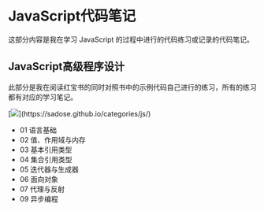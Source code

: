 # JavaScript代码笔记

这部分内容是我在学习 JavaScript 的过程中进行的代码练习或记录的代码笔记。

## JavaScript高级程序设计

此部分是我在阅读红宝书的同时对照书中的示例代码自己进行的练习，所有的练习都有对应的学习笔记。

[![](https://img.shields.io/static/v1?label=%E8%AE%BF%E9%97%AE&message=%E5%AD%A6%E4%B9%A0%E7%AC%94%E8%AE%B0&labelColor=rgb(32,110,211)&color=rgb(58,186,233)&logo=Symantec&style=flat-square)](https://sadose.github.io/categories/js/)

- 01 语言基础
- 02 值、作用域与内存
- 03 基本引用类型
- 04 集合引用类型
- 05 迭代器与生成器
- 06 面向对象
- 07 代理与反射
- 09 异步编程
